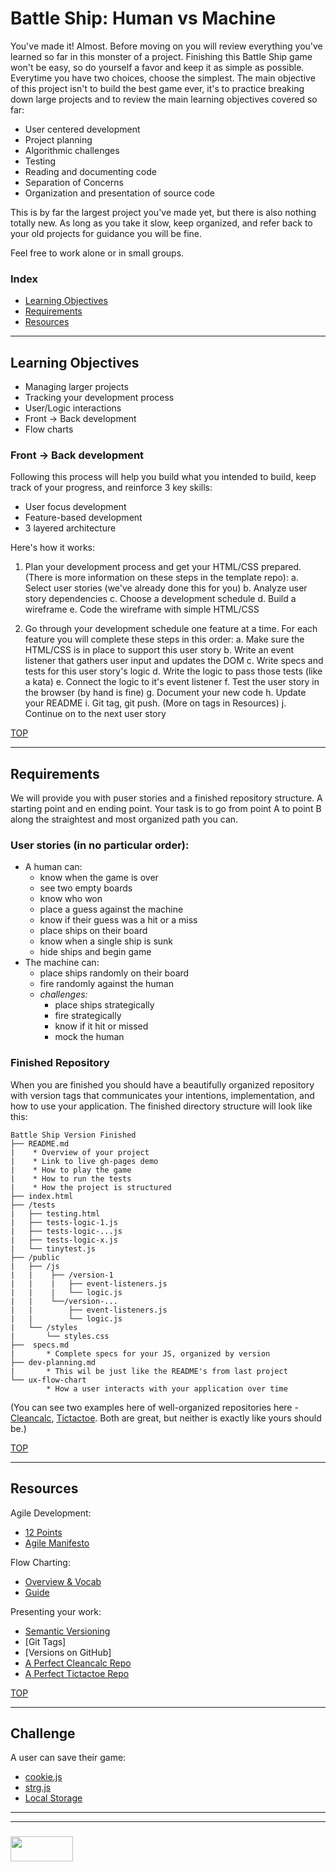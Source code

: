 # Battle Ship: Human vs Machine

You've made it!  Almost.   Before moving on you will review everything you've learned so far in this monster of a project.  Finishing this Battle Ship game won't be easy, so do yourself a favor and keep it as simple as possible.  Everytime you have two choices, choose the simplest. The main objective of this project isn't to build the best game ever, it's to practice breaking down large projects and to review the main learning objectives covered so far:
* User centered development 
* Project planning
* Algorithmic challenges
* Testing
* Reading and documenting code
* Separation of Concerns
* Organization and presentation of source code


This is by far the largest project you've made yet, but there is also nothing totally new.  As long as you take it slow, keep organized, and refer back to your old projects for guidance you will be fine.

Feel free to work alone or in small groups.

### Index
* [Learning Objectives](#learning-objectives)
* [Requirements](#requirements)
* [Resources](#resources)

---

## Learning Objectives

* Managing larger projects
* Tracking your development process
* User/Logic interactions
* Front -> Back development
* Flow charts

### Front -> Back development

Following this process will help you build what you intended to build, keep track of your progress, and reinforce 3 key skills:
* User focus development
* Feature-based development
* 3 layered architecture

Here's how it works:
1. Plan your development process and get your HTML/CSS prepared. (There is more information on these steps in the template repo):
    a. Select user stories (we've already done this for you)
    b. Analyze user story dependencies
    c. Choose a development schedule
    d. Build a wireframe
    e. Code the wireframe with simple HTML/CSS

2. Go through your development schedule one feature at a time.  For each feature you will complete these steps in this order:
    a. Make sure the HTML/CSS is in place to support this user story
    b. Write an event listener that gathers user input and updates the DOM
    c. Write specs and tests for this user story's logic
    d. Write the logic to pass those tests  (like a kata)
    e. Connect the logic to it's event listener
    f. Test the user story in the browser (by hand is fine)
    g. Document your new code
    h. Update your README
    i. Git tag, git push. (More on tags in Resources)
    j. Continue on to the next user story 



[TOP](#index)

---

## Requirements

We will provide you with puser stories and a finished repository structure.  A starting point and en ending point.  Your task is to go from point A to point B along the straightest and most organized path you can.


### User stories (in no particular order):
* A human can:
    * know when the game is over
    * see two empty boards
    * know who won
    * place a guess against the machine
    * know if their guess was a hit or a miss
    * place ships on their board
    * know when a single ship is sunk
    * hide ships and begin game
* The machine can:
    * place ships randomly on their board
    * fire randomly against the human
    * _challenges:_
        * place ships strategically
        * fire strategically
        * know if it hit or missed
        * mock the human
        




### Finished Repository

When you are finished you should have a beautifully organized repository with version tags that communicates your intentions, implementation, and how to use your application.  The finished directory structure will look like this:
```
Battle Ship Version Finished
├── README.md
|    * Overview of your project
|    * Link to live gh-pages demo
|    * How to play the game
|    * How to run the tests
|    * How the project is structured
├── index.html
├── /tests
|   ├── testing.html
|   ├── tests-logic-1.js
|   ├── tests-logic-...js
|   ├── tests-logic-x.js
|   └── tinytest.js
├── /public
|   ├── /js
|   |    ├── /version-1
|   |    |   ├── event-listeners.js
|   |    |   └── logic.js
|   |    └──/version-...
|   |        ├── event-listeners.js
|   |        └── logic.js
|   └── /styles
|       └── styles.css
├──  specs.md
|       * Complete specs for your JS, organized by version
├── dev-planning.md
|       * This wil be just like the README's from last project
└── ux-flow-chart
        * How a user interacts with your application over time
```

(You can see two examples here of well-organized repositories here - [Cleancalc](https://github.com/radovandelic/cleancalc), [Tictactoe](https://github.com/elewa-student/tic-tac-toe/tree/master). Both are great, but neither is exactly like yours should be.)

[TOP](#index)

---

## Resources

Agile Development:
* [12 Points](https://www.agilealliance.org/agile101/12-principles-behind-the-agile-manifesto/)
* [Agile Manifesto](http://agilemanifesto.org)

Flow Charting:
* [Overview & Vocab](https://uxplanet.org/ux-glossary-task-flows-user-flows-flowcharts-and-some-new-ish-stuff-2321044d837d)
* [Guide](https://www.startuprocket.com/articles/how-to-create-a-user-experience-flow-chart-ux-flow-chart)


Presenting your work:
* [Semantic Versioning](https://semver.org)
* [Git Tags]
* [Versions on GitHub]
* [A Perfect Cleancalc Repo](https://github.com/radovandelic/cleancalc)
* [A Perfect Tictactoe Repo](https://github.com/elewa-student/tic-tac-toe/tree/master)



[TOP](#index)

---

## Challenge

A user can save their game:
* [cookie.js](https://github.com/florian/cookie.js)
* [strg.js](https://github.com/fend25/strg.js)
* [Local Storage](https://developer.chrome.com/apps/storage)

___
___
### <a href="http://elewa.education/blog" target="_blank"><img src="https://user-images.githubusercontent.com/18554853/34921062-506450ae-f97d-11e7-875f-6feeb26ad72d.png" width="100" height="40"/></a>

